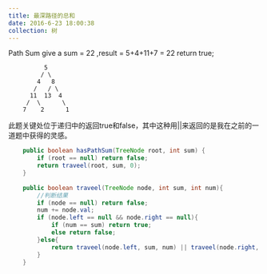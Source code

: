 ```yaml
---
title: 最深路径的总和
date: 2016-6-23 18:00:38
collection: 树
---
```


Path Sum
give a sum = 22 ,result = 5+4+11+7 = 22 return true;

              5
             / \
            4   8
           /   / \
          11  13  4
         /  \      \
        7    2      1
此题关键处位于递归中的返回true和false，其中这种用||来返回的是我在之前的一道题中获得的灵感。

```java
    public boolean hasPathSum(TreeNode root, int sum) {
    	if (root == null) return false;
    	return traveel(root, sum, 0);
    }
    
    public boolean traveel(TreeNode node, int sum, int num){
    	//判断结果
    	if (node == null) return false;
    	num += node.val;
    	if (node.left == null && node.right == null){
    		if (num == sum) return true;
    		else return false;
    	}else{
        	return traveel(node.left, sum, num) || traveel(node.right, sum, num);
    	}
    }
```

